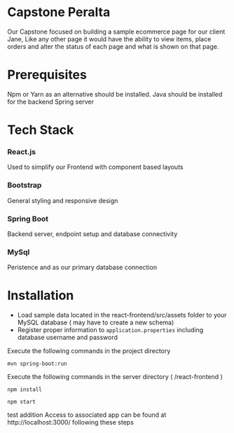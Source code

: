 # Capstone Peralta 
<p>Our Capstone focused on building a sample ecommerce page for our client Jane, Like any other page it would have the ability to view items, place orders and alter the status of each page and what is shown on that page.</p> 

# Prerequisites
Npm or Yarn as an alternative should be installed. Java should be installed for the backend Spring server

# Tech Stack
<h3>React.js</h3>
Used to simplify our Frontend with component based layouts
<h3>Bootstrap</h3> 
General styling and responsive design 
<h3>Spring Boot</h3>
Backend server, endpoint setup and database connectivity
<h3>MySql</h3>
Peristence and as our primary database connection

# Installation
- Load sample data located in the react-frontend/src/assets folder to your MySQL database ( may have to create a new schema)
- Register proper information to `application.properties` including database username and password

Execute the following commands in the project directory
```
mvn spring-boot:run
```

Execute the following commands in the server directory ( /react-frontend )
``` 
npm install 
```
``` 
npm start 
```
test addition
Access to associated app can be found at http://localhost:3000/ following these steps
